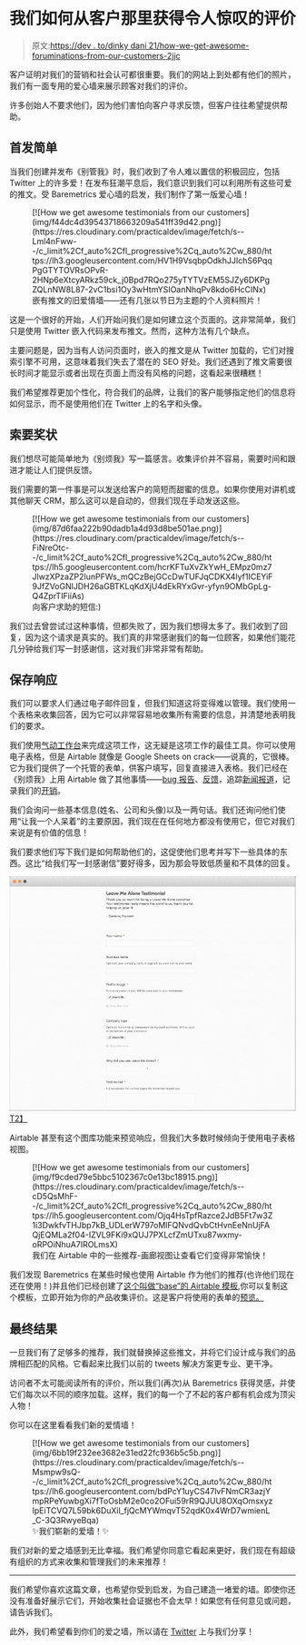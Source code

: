 # 我们如何从客户那里获得令人惊叹的评价

> 原文:[https://dev . to/dinky dani 21/how-we-get-awesome-foruminations-from-our-customers-2jjc](https://dev.to/dinkydani21/how-we-get-awesome-testimonials-from-our-customers-2jjc)

客户证明对我们的营销和社会认可都很重要。我们的网站上到处都有他们的照片，我们有一面专用的爱心墙来展示顾客对我们的评价。

许多创始人不要求他们，因为他们害怕向客户寻求反馈，但客户往往希望提供帮助。

## [](#starting-simple)首发简单

当我们创建并发布《别管我》时，我们收到了令人难以置信的积极回应，包括 Twitter 上的许多爱！在发布狂潮平息后，我们意识到我们可以利用所有这些可爱的推文。受 Baremetrics 爱心墙的启发，我们制作了第一版爱心墙！

<figure>[![How we get awesome testimonials from our customers](img/f44dc4d39543718663209a541ff39d42.png)](https://res.cloudinary.com/practicaldev/image/fetch/s--Lml4nFww--/c_limit%2Cf_auto%2Cfl_progressive%2Cq_auto%2Cw_880/https://lh3.googleusercontent.com/HV1H9VsqbpOdkhJJIchS6PqqPgGTYTOVRsOPvR-2HNp6eXtcyARkz59ck_j0Bpd7RQo275yTYTVzEM5SJZy6DKPgZQLnNW8L87-2vC1bsi1Oy3wHtmYSIOanNhqPv8kdo6HcCINx) 

<figcaption>嵌有推文的旧爱情墙——还有几张以节日为主题的个人资料照片！</figcaption>

</figure>

这是一个很好的开始，人们开始问我们是如何建立这个页面的。这非常简单，我们只是使用 Twitter 嵌入代码来发布推文。然而，这种方法有几个缺点。

主要问题是，因为当有人访问页面时，嵌入的推文是从 Twitter 加载的，它们对搜索引擎不可用，这意味着我们失去了潜在的 SEO 好处。我们还遇到了推文需要很长时间才能显示或者出现在页面上而没有风格的问题，这看起来很糟糕！

我们希望推荐更加个性化，符合我们的品牌，让我们的客户能够指定他们的信息将如何显示，而不是使用他们在 Twitter 上的名字和头像。

## [](#asking-for-a-testimonial)索要奖状

我们想尽可能简单地为《别烦我》写一篇感言。收集评价并不容易，需要时间和跟进才能让人们提供反馈。

我们需要的第一件事是可以发送给客户的简短而甜蜜的信息。如果你使用对讲机或其他聊天 CRM，那么这可以是自动的，但我们现在手动发送这些。

<figure>[![How we get awesome testimonials from our customers](img/87d6faa222b90dadb1a4d93d8be501ae.png)](https://res.cloudinary.com/practicaldev/image/fetch/s--FiNreOtc--/c_limit%2Cf_auto%2Cfl_progressive%2Cq_auto%2Cw_880/https://lh5.googleusercontent.com/hcrKFTuXvZkYwH_EMpz0mz7JlwzXPzaZP2IunPFWs_mQCzBejGCcDwTUFJqCDKX4lyf1ICEYiF9JfZVoGNlJDH26aGBTKLqKdXjU4dEkRYxGvr-yfyn9OMbGpLg-Q4ZprTIFiiAs) 

<figcaption>向客户求助的短信:)</figcaption>

</figure>

我们过去曾尝试过这种事情，但都失败了，因为我们想得太多了。我们收到了回复，因为这个请求是真实的。我们真的非常感谢我们的每一位顾客，如果他们能花几分钟给我们写一封感谢信，这对我们非常非常有帮助。

## [](#saving-the-responses)保存响应

我们可以要求人们通过电子邮件回复，但我们知道这将变得难以管理。我们使用一个表格来收集回答，因为它可以非常容易地收集所有需要的信息，并清楚地表明我们的要求。

我们使用[气动工作台](https://airtable.com)来完成这项工作，这无疑是这项工作的最佳工具。你可以使用电子表格，但是 Airtable 就像是 Google Sheets on crack——说真的，它很棒。它为我们提供了一个托管的表单，供客户填写，回复直接进入表格。我们已经在《别烦我》上用 Airtable 做了其他事情——[bug 报告](https://leavemealone.app/bugs)、[反馈](https://leavemealone.app/feedback)，追踪[新闻报道](https://leavemealone.app/news)，记录我们的[开销](https://leavemealone.app/open)。

我们会询问一些基本信息(姓名、公司和头像)以及一两句话。我们还询问他们使用“让我一个人呆着”的主要原因，我们现在在任何地方都没有使用它，但它对我们来说是有价值的信息！

我们要求他们写下我们是如何帮助他们的，这促使他们思考并写下一些具体的东西。这比“给我们写一封感谢信”要好得多，因为那会导致低质量和不具体的回复。

[![How we get awesome testimonials from our customers](img/732d5c464a026518605894c4c1a70422.png)T2】](https://res.cloudinary.com/practicaldev/image/fetch/s--LOGSO-Uv--/c_limit%2Cf_auto%2Cfl_progressive%2Cq_auto%2Cw_880/https://blog.leavemealone.app/conteimg/2019/09/3-airtable-feedback-form2.png)

Airtable 甚至有这个图库功能来预览响应，但我们大多数时候倾向于使用电子表格视图。

<figure>[![How we get awesome testimonials from our customers](img/f9cded79e5bbc5102367c0e13bc18915.png)](https://res.cloudinary.com/practicaldev/image/fetch/s--cD5QsMhF--/c_limit%2Cf_auto%2Cfl_progressive%2Cq_auto%2Cw_880/https://lh5.googleusercontent.com/Ojq4HsTpfRazce2JdB5Ft7w3Z1i3DwkfvTHJbp7kB_UDLerW797oMlFQNvdQvbCtHvnEeNnUjFAQjEQMLa2f04-IZVL9FKi9xQUJ7PXLcfZmUTxu87wxmy-oRPOiNhuA7IROLmsX) 

<figcaption>我们在 Airtable 中的一些推荐-画廊视图让查看它们变得非常愉快！</figcaption>

</figure>

我们发现 Baremetrics 在某些时候也使用 Airtable 作为他们的推荐(也许他们现在还在使用！)并且他们已经创建了[这个叫做“base”的 Airtable 模板](https://airtable.com/shrDuPs3Wv2p9lNnz/tbl7pMEoXVyAW9KxH/viwqYBvlaC8odjOZo?blocks=hide),你可以复制这个模板，立即开始为你的产品收集评价。这是客户将使用的表单的[预览。](https://airtable.com/shrufrcitHKs6q694)

## [](#the-final-result)最终结果

一旦我们有了足够多的推荐，我们就替换掉这些推文，并将它们设计成与我们的品牌相匹配的风格。它看起来比我们以前的 tweets 解决方案更专业、更干净。

访问者不太可能阅读所有的评价，所以我们(再次)从 Baremetrics 获得灵感，并使它们每次以不同的顺序加载。这样，我们的每一个了不起的客户都有机会成为顶尖人物！

你可以在这里看看我们新的爱情墙！

<figure>[![How we get awesome testimonials from our customers](img/6bb19f232ee3682e31ed22fc936b5c5b.png)](https://res.cloudinary.com/practicaldev/image/fetch/s--Msmpw9sQ--/c_limit%2Cf_auto%2Cfl_progressive%2Cq_auto%2Cw_880/https://lh6.googleusercontent.com/bdPcY1uyCS47lvFNmCR3azjYmpRPeYuwbgXi7fToOsbM2e0co2OFui59rR9QJUU8OXqOmsxyzIpEiTCVQ7L59bk6DuXil_fjQcMYWmqvT52qdK0x4WrD7wmienL_C-3Q3RwyeBqa) 

<figcaption>✨我们崭新的爱墙！✨</figcaption>

</figure>

我们对新的爱之墙感到无比幸福。我们希望你同意它看起来更好，我们现在有超级有组织的方式来收集和管理我们的未来推荐！

* * *

我们希望你喜欢这篇文章，也希望你受到启发，为自己建造一堵爱的墙。即使你还没有准备好展示它们，开始收集社会证据也不会太早！如果您有任何意见或问题，请告诉我们。

此外，我们希望看到你们的爱之墙，所以请在 [Twitter](https://twitter.com/LeaveMeAloneApp) 上与我们分享！